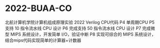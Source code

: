 # 2022-BUAA-CO
北航计算机学院计算机组成原理实验 2022 Verilog CPU代码
P4 单周期CPU
P5 支持 10 指令流水线 CPU 设计
P6 完成支持 50 指令流水线 CPU 设计
P7 完成微型 MIPS 系统设计，开发简单 I/O，验证中断
P8 实现可综合的 MIPS 系统设计，结合mips代码实现简单的计算器+计数器
